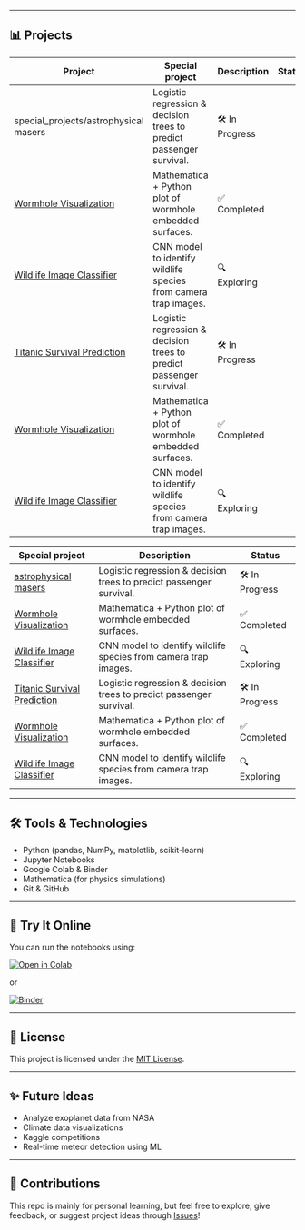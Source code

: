
---

## 📊 Projects

| Project | Special project | Description | Status |
|--------|-----------|-------------|--------|
|   special_projects/astrophysical masers | Logistic regression & decision trees to predict passenger survival. | 🛠 In Progress |
| [Wormhole Visualization](./projects/wormhole-visualization/) | Mathematica + Python plot of wormhole embedded surfaces. | ✅ Completed |
| [Wildlife Image Classifier](./projects/wildlife-classifier/) | CNN model to identify wildlife species from camera trap images. | 🔍 Exploring |
| [Titanic Survival Prediction](./projects/titanic-survival/) | Logistic regression & decision trees to predict passenger survival. | 🛠 In Progress |
| [Wormhole Visualization](./projects/wormhole-visualization/) | Mathematica + Python plot of wormhole embedded surfaces. | ✅ Completed |
| [Wildlife Image Classifier](./projects/wildlife-classifier/) | CNN model to identify wildlife species from camera trap images. | 🔍 Exploring |

 Special project | Description | Status |
|--------|-------------|--------|
| [astrophysical masers](https://github.com/2871796/DataScienceProjects/tree/main/special_projects/astrophysical%20masers) | Logistic regression & decision trees to predict passenger survival. | 🛠 In Progress |
| [Wormhole Visualization](./projects/wormhole-visualization/) | Mathematica + Python plot of wormhole embedded surfaces. | ✅ Completed |
| [Wildlife Image Classifier](./projects/wildlife-classifier/) | CNN model to identify wildlife species from camera trap images. | 🔍 Exploring |
| [Titanic Survival Prediction](./projects/titanic-survival/) | Logistic regression & decision trees to predict passenger survival. | 🛠 In Progress |
| [Wormhole Visualization](./projects/wormhole-visualization/) | Mathematica + Python plot of wormhole embedded surfaces. | ✅ Completed |
| [Wildlife Image Classifier](./projects/wildlife-classifier/) | CNN model to identify wildlife species from camera trap images. | 🔍 Exploring |
---

## 🛠 Tools & Technologies

- Python (pandas, NumPy, matplotlib, scikit-learn)
- Jupyter Notebooks
- Google Colab & Binder
- Mathematica (for physics simulations)
- Git & GitHub

---

## 🧪 Try It Online

You can run the notebooks using:

[![Open in Colab](https://colab.research.google.com/assets/colab-badge.svg)](https://colab.research.google.com/github/2871796/DataScienceProjects)

or

[![Binder](https://mybinder.org/badge_logo.svg)](https://mybinder.org/v2/gh/2871796/DataScienceProjects/HEAD)

---

## 📜 License

This project is licensed under the [MIT License](./LICENSE).

---

## ✨ Future Ideas

- Analyze exoplanet data from NASA
- Climate data visualizations
- Kaggle competitions
- Real-time meteor detection using ML

---

## 🙌 Contributions

This repo is mainly for personal learning, but feel free to explore, give feedback, or suggest project ideas through [Issues](https://github.com/2871796/DataScienceProjects/issues)!

